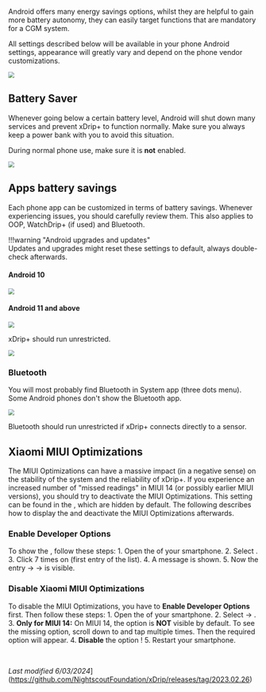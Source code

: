 Android offers many energy savings options, whilst they are helpful to gain more battery autonomy, they can easily target functions that are mandatory for a CGM system.

All settings described below will be available in your phone Android settings, appearance will greatly vary and depend on the phone vendor customizations.

<img src="../images/AS.png" style="zoom:75%;" />

## Battery Saver

Whenever going below a certain battery level, Android will shut down many services and prevent xDrip+ to function normally.  Make sure you always keep a power bank with you to avoid this situation.

During normal phone use, make sure it is **not** enabled.

<img src="../images/AS-BS.png" style="zoom:75%;" />

## Apps battery savings

Each phone app can be customized in terms of battery savings. Whenever experiencing issues, you should carefully review them. This also applies to OOP, WatchDrip+ (if used) and Bluetooth.

!!!warning "Android upgrades and updates"  
    Updates and upgrades might reset these settings to default, always double-check afterwards.

#### Android 10

<img src="../images/AS-Apps-DO.png" style="zoom:75%;" />

#### Android 11 and above

<img src="../images/AS-Apps.png" style="zoom:75%;" />

xDrip+ should run unrestricted.

<img src="../images/AS-Apps-UR.png" style="zoom:75%;" />

### Bluetooth

You will most probably find Bluetooth in System app (three dots menu).  
Some Android phones don't show the Bluetooth app.

<img src="../images/AS-Apps-SA.png" style="zoom:75%;" />

Bluetooth should run unrestricted if xDrip+ connects directly to a sensor.

## Xiaomi MIUI Optimizations

The MIUI Optimizations can have a massive impact (in a negative sense) on the stability of the system and the reliability of xDrip+.
If you experience an increased number of "missed readings" in MIUI 14 (or possibly earlier MIUI versions), you should try to deactivate the MIUI Optimizations.
This setting can be found in the <Developer Options>, which are hidden by default. The following describes how to display the <Developer Options> and deactivate the MIUI Optimizations afterwards.

### Enable Developer Options

To show the <Developer Options>, follow these steps:
    1. Open the **<Settings>** of your smartphone.
    2. Select **<About phone>**.
    3. Click 7 times on **<MIUI version>** (first entry of the list).
    4. A message **<Now you are a developer.>** is shown.
    5. Now the entry **<Settings>** -> **<Additional settings>** -> **<Developer options>** is visible.

### Disable Xiaomi MIUI Optimizations

To disable the MIUI Optimizations, you have to **Enable Developer Options** first. Then follow these steps:
    1. Open the **<Settings>** of your smartphone.
    2. Select **<Additional settings>** -> **<Developer options>**.
    3. **Only for MIUI 14:** On MIUI 14, the **<Turn on MIUI optimisation>** option is **NOT** visible by default. To see the missing option, scroll down to **<AUTO-FILL>** and tap **<Reset to default values>** multiple times. Then the required option will appear.
    4. **Disable** the option **<Turn on MIUI optimisation>**!
    5. Restart your smartphone.

</br>

*Last modified 6/03/2024*](https://github.com/NightscoutFoundation/xDrip/releases/tag/2023.02.26)